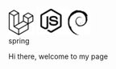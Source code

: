<img src="./img/laravel-svgrepo-com.svg" alt="drawing" width="50px"/><img src="./img/nodejs-svgrepo-com.svg" style="margin-left:6px;" alt="drawing" width="57px"/><img src="./img/debian-svgrepo-com.svg" alt="drawing" width="50px"/>  
spring
<div>Hi there, welcome to my page</div>
